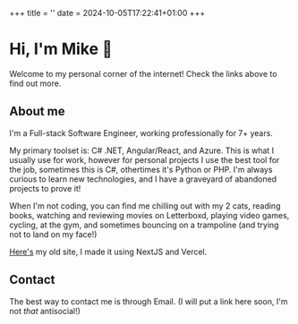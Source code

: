 +++
title = ''
date = 2024-10-05T17:22:41+01:00
+++

# Hi, I'm Mike 👋

Welcome to my personal corner of the internet! Check the links above to find out more.

## About me

I'm a Full-stack Software Engineer, working professionally for 7+ years.

My primary toolset is: C# .NET, Angular/React, and Azure. This is what I usually use for work, however for personal projects I use the best tool for the job, sometimes this is C#, othertimes it's Python or PHP. I'm always curious to learn new technologies, and I have a graveyard of abandoned projects to prove it!

When I'm not coding, you can find me chilling out with my 2 cats, reading books, watching and reviewing movies on Letterboxd, playing video games, cycling, at the gym, and sometimes bouncing on a trampoline (and trying not to land on my face!)

[Here's](https://mikepratt.dev) my old site, I made it using NextJS and Vercel.

## Contact

The best way to contact me is through Email. (I will put a link here soon, I'm not _that_ antisocial!)
